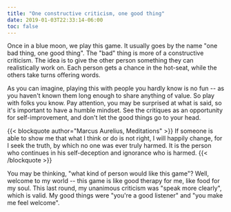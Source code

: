 ```yaml
---
title: "One constructive criticism, one good thing"
date: 2019-01-03T22:33:14-06:00
toc: false
---
```


Once in a blue moon, we play this game. It usually goes by the name "one bad thing, one good thing". The "bad" thing is more of a constructive criticism. The idea is to give the other person something they can realistically work on. Each person gets a chance in the hot-seat, while the others take turns offering words. 

As you can imagine, playing this with people you hardly know is no fun -- as you haven't known them long enough to share anything of value. So play with folks you know. Pay attention, you may be surprised at what is said, so it's important to have a humble mindset. See the critiques as an opportunity for self-improvement, and don't let the good things go to your head. 

{{< blockquote author="Marcus Aurelius, Meditations" >}}
If someone is able to show me that what I think or do is not right, I will happily change, for I seek the truth, by which no one was ever truly harmed. It is the person who continues in his self-deception and ignorance who is harmed.
{{< /blockquote >}}

You may be thinking, "what kind of person would like this game"? Well, welcome to my world -- this game is like good therapy for me, like food for my soul. This last round, my unanimous criticism was "speak more clearly", which is valid. My good things were "you're a good listener" and "you make me feel welcome". 
